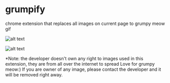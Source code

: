 # grumpify
chrome extension that replaces all images on current page to grumpy meow gif

![alt text](https://media.giphy.com/media/5LU6ZcEGBbhVS/giphy.gif)

![alt text](https://media.giphy.com/media/vPN3zK9dNL236/giphy.gif)

*Note: the developer doesn't own any right to images used in this extension, they are from all over the internet to spread Love for grumpy meow:) If you are owner of any image, please contact the developer and it will be removed right away.
